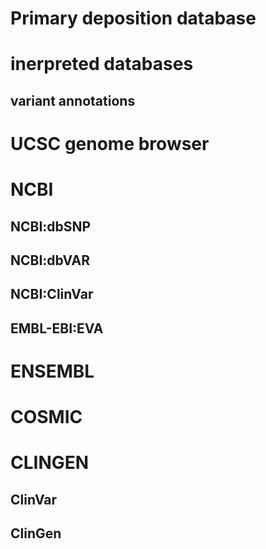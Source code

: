 # Primary deposition database
# inerpreted databases
## variant annotations



# UCSC genome browser 
# NCBI
## NCBI:dbSNP
## NCBI:dbVAR
## NCBI:ClinVar
## EMBL-EBI:EVA
# ENSEMBL
# COSMIC
# CLINGEN
## ClinVar
## ClinGen

